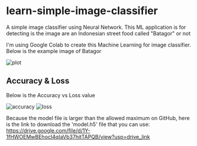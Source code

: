 # learn-simple-image-classifier
A simple image classifier using Neural Network. This ML application is for detecting is the image are an Indonesian street food called "Batagor" or not

I'm using Google Colab to create this Machine Learning for image classifier. Below is the example image of Batagor

![plot](https://github.com/juniofaathir/learn-simple-image-classifier/assets/114589511/2171d360-5265-4259-97bc-73bab1568c82)

## Accuracy & Loss
Below is the Accuracy vs Loss value

![accuracy](https://github.com/juniofaathir/learn-simple-image-classifier/assets/114589511/57eafe6c-f238-48be-a807-a32409cf6294) ![loss](https://github.com/juniofaathir/learn-simple-image-classifier/assets/114589511/a071c71d-6c18-48e2-b421-47e59b8652a7)


Because the model file is larger than the allowed maximum on GitHub, here is the link to download the 'model.h5' file that you can use:
https://drive.google.com/file/d/1Y-1fHWOEMwBEhocI4qIaVb37hitTAPQB/view?usp=drive_link
